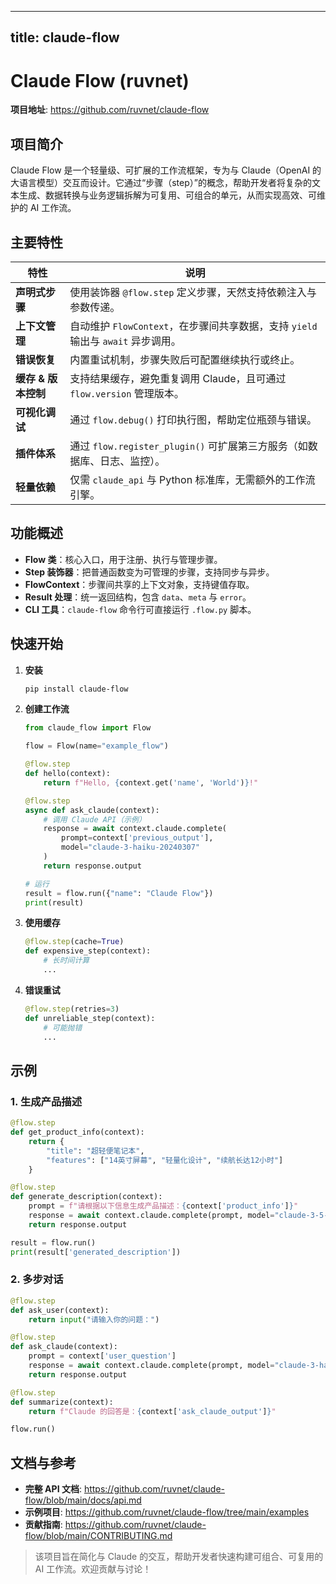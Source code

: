 
---
title: claude-flow
---


# Claude Flow (ruvnet)

**项目地址**: https://github.com/ruvnet/claude-flow

## 项目简介
Claude Flow 是一个轻量级、可扩展的工作流框架，专为与 Claude（OpenAI 的大语言模型）交互而设计。它通过“步骤（step）”的概念，帮助开发者将复杂的文本生成、数据转换与业务逻辑拆解为可复用、可组合的单元，从而实现高效、可维护的 AI 工作流。

## 主要特性
| 特性 | 说明 |
|------|------|
| **声明式步骤** | 使用装饰器 `@flow.step` 定义步骤，天然支持依赖注入与参数传递。 |
| **上下文管理** | 自动维护 `FlowContext`，在步骤间共享数据，支持 `yield` 输出与 `await` 异步调用。 |
| **错误恢复** | 内置重试机制，步骤失败后可配置继续执行或终止。 |
| **缓存 & 版本控制** | 支持结果缓存，避免重复调用 Claude，且可通过 `flow.version` 管理版本。 |
| **可视化调试** | 通过 `flow.debug()` 打印执行图，帮助定位瓶颈与错误。 |
| **插件体系** | 通过 `flow.register_plugin()` 可扩展第三方服务（如数据库、日志、监控）。 |
| **轻量依赖** | 仅需 `claude_api` 与 Python 标准库，无需额外的工作流引擎。 |

## 功能概述
- **Flow 类**：核心入口，用于注册、执行与管理步骤。  
- **Step 装饰器**：把普通函数变为可管理的步骤，支持同步与异步。  
- **FlowContext**：步骤间共享的上下文对象，支持键值存取。  
- **Result 处理**：统一返回结构，包含 `data`、`meta` 与 `error`。  
- **CLI 工具**：`claude-flow` 命令行可直接运行 `.flow.py` 脚本。  

## 快速开始

1. **安装**  
   ```bash
   pip install claude-flow
   ```

2. **创建工作流**  
   ```python
   from claude_flow import Flow

   flow = Flow(name="example_flow")

   @flow.step
   def hello(context):
       return f"Hello, {context.get('name', 'World')}!"

   @flow.step
   async def ask_claude(context):
       # 调用 Claude API（示例）
       response = await context.claude.complete(
           prompt=context['previous_output'],
           model="claude-3-haiku-20240307"
       )
       return response.output

   # 运行
   result = flow.run({"name": "Claude Flow"})
   print(result)
   ```

3. **使用缓存**  
   ```python
   @flow.step(cache=True)
   def expensive_step(context):
       # 长时间计算
       ...
   ```

4. **错误重试**  
   ```python
   @flow.step(retries=3)
   def unreliable_step(context):
       # 可能抛错
       ...
   ```

## 示例

### 1. 生成产品描述
```python
@flow.step
def get_product_info(context):
    return {
        "title": "超轻便笔记本",
        "features": ["14英寸屏幕", "轻量化设计", "续航长达12小时"]
    }

@flow.step
def generate_description(context):
    prompt = f"请根据以下信息生成产品描述：{context['product_info']}"
    response = await context.claude.complete(prompt, model="claude-3-5-sonnet-20240620")
    return response.output

result = flow.run()
print(result['generated_description'])
```

### 2. 多步对话
```python
@flow.step
def ask_user(context):
    return input("请输入你的问题：")

@flow.step
def ask_claude(context):
    prompt = context['user_question']
    response = await context.claude.complete(prompt, model="claude-3-haiku-20240307")
    return response.output

@flow.step
def summarize(context):
    return f"Claude 的回答是：{context['ask_claude_output']}"

flow.run()
```

## 文档与参考

- **完整 API 文档**: https://github.com/ruvnet/claude-flow/blob/main/docs/api.md  
- **示例项目**: https://github.com/ruvnet/claude-flow/tree/main/examples  
- **贡献指南**: https://github.com/ruvnet/claude-flow/blob/main/CONTRIBUTING.md  

> 该项目旨在简化与 Claude 的交互，帮助开发者快速构建可组合、可复用的 AI 工作流。欢迎贡献与讨论！

``` 

